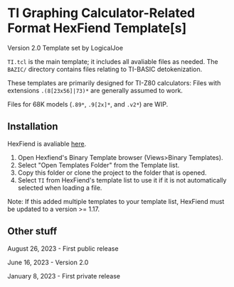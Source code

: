 # TI Graphing Calculator-Related Format HexFiend Template[s]
Version 2.0
Template set by LogicalJoe

`TI.tcl` is the main template; it includes all avaliable files as needed.
The `BAZIC/` directory contains files relating to TI-BASIC detokenization.

These templates are primarily designed for TI-Z80 calculators:
Files with extensions `.(8[23x56]|73)*` are generally assumed to work.

Files for 68K models (`.89*`, `.9[2x]*`, and `.v2*`) are WIP.

## Installation

HexFiend is avaliable [here](https://github.com/HexFiend/HexFiend).

1. Open Hexfiend's Binary Template browser (Views>Binary Templates).
2. Select "Open Templates Folder" from the Template list.
3. Copy this folder or clone the project to the folder that is opened.
4. Select `TI` from HexFiend's template list to use it if it is not automatically selected when loading a file.

Note: If this added multiple templates to your template list,
HexFiend must be updated to a version >= 1.17.

## Other stuff

August 26, 2023 - First public release

June 16, 2023 - Version 2.0

January 8, 2023 - First private release
